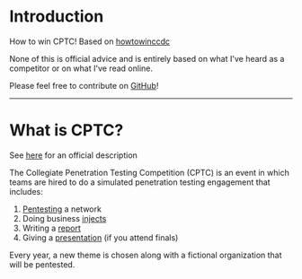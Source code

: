 # Introduction
How to win CPTC! Based on [howtowinccdc](https://howtowinccdc.com/wiki/)

None of this is official advice and is entirely based on what I've heard as a competitor or on what I've read online. 

Please feel free to contribute on [GitHub](https://github.com/adamkadaban/howtowincptc)!

---

# What is CPTC?

See [here](https://cp.tc/overview) for an official description

The Collegiate Penetration Testing Competition (CPTC) is an event in which teams are hired to do a simulated penetration testing engagement that includes:
1. [Pentesting](pentesting/README.md) a network
1. Doing business [injects](injects/README.md)
1. Writing a [report](reporting/README.md)
1. Giving a [presentation](presentations/README.md) (if you attend finals)

Every year, a new theme is chosen along with a fictional organization that will be pentested. 
